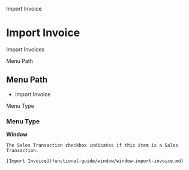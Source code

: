 
Import Invoice
# Import Invoice


Import Invoices

Menu Path
## Menu Path



- Import Invoice

Menu Type
### Menu Type

**Window**

```
The Sales Transaction checkbox indicates if this item is a Sales Transaction.
```

```
[Import Invoice](functional-guide/window/window-import-invoice.md)
```